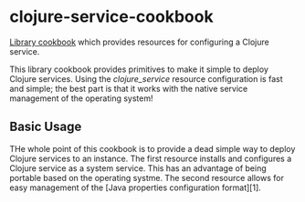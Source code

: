 # clojure-service-cookbook
[Library cookbook][0] which provides resources for configuring a
Clojure service.

This library cookbook provides primitives to make it simple to deploy
Clojure services. Using the *clojure_service* resource configuration
is fast and simple; the best part is that it works with the native
service management of the operating system!

## Basic Usage
THe whole point of this cookbook is to provide a dead simple way to
deploy Clojure services to an instance. The first resource installs
and configures a Clojure service as a system service. This has an
advantage of being portable based on the operating systme. The second
resource allows for easy management of the
[Java properties configuration format][1].

[0]: http://blog.vialstudios.com/the-environment-cookbook-pattern
